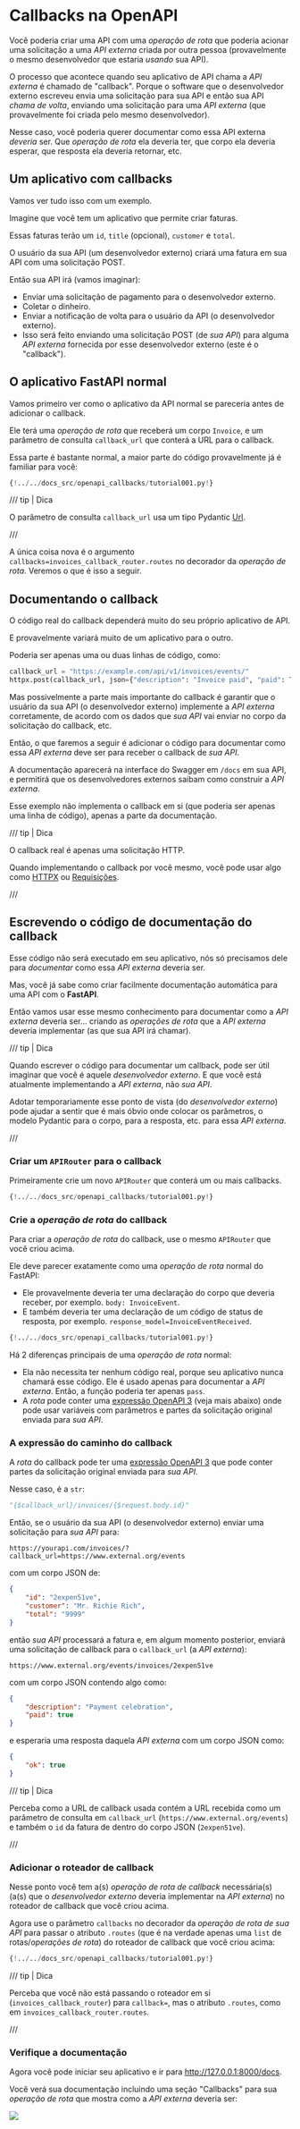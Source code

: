 # Callbacks na OpenAPI

Você poderia criar uma API com uma *operação de rota* que poderia acionar uma solicitação a uma *API externa* criada por outra pessoa (provavelmente o mesmo desenvolvedor que estaria *usando* sua API).

O processo que acontece quando seu aplicativo de API chama a *API externa* é chamado de "callback". Porque o software que o desenvolvedor externo escreveu envia uma solicitação para sua API e então sua API *chama de volta*, enviando uma solicitação para uma *API externa* (que provavelmente foi criada pelo mesmo desenvolvedor).

Nesse caso, você poderia querer documentar como essa API externa *deveria* ser. Que *operação de rota* ela deveria ter, que corpo ela deveria esperar, que resposta ela deveria retornar, etc.

## Um aplicativo com callbacks

Vamos ver tudo isso com um exemplo.

Imagine que você tem um aplicativo que permite criar faturas.

Essas faturas terão um `id`, `title` (opcional), `customer` e `total`.

O usuário da sua API (um desenvolvedor externo) criará uma fatura em sua API com uma solicitação POST.

Então sua API irá (vamos imaginar):

* Enviar uma solicitação de pagamento para o desenvolvedor externo.
* Coletar o dinheiro.
* Enviar a notificação de volta para o usuário da API (o desenvolvedor externo).
* Isso será feito enviando uma solicitação POST (de *sua API*) para alguma *API externa* fornecida por esse desenvolvedor externo (este é o "callback").

## O aplicativo **FastAPI** normal

Vamos primeiro ver como o aplicativo da API normal se pareceria antes de adicionar o callback.

Ele terá uma *operação de rota* que receberá um corpo `Invoice`, e um parâmetro de consulta `callback_url` que conterá a URL para o callback.

Essa parte é bastante normal, a maior parte do código provavelmente já é familiar para você:

```Python hl_lines="9-13  36-53"
{!../../docs_src/openapi_callbacks/tutorial001.py!}
```

/// tip | Dica

O parâmetro de consulta `callback_url` usa um tipo Pydantic <a href="https://docs.pydantic.dev/latest/api/networks/" class="external-link" target="_blank">Url</a>.

///

A única coisa nova é o argumento `callbacks=invoices_callback_router.routes` no decorador da *operação de rota*. Veremos o que é isso a seguir.

## Documentando o callback

O código real do callback dependerá muito do seu próprio aplicativo de API.

E provavelmente variará muito de um aplicativo para o outro.

Poderia ser apenas uma ou duas linhas de código, como:

```Python
callback_url = "https://example.com/api/v1/invoices/events/"
httpx.post(callback_url, json={"description": "Invoice paid", "paid": True})
```

Mas possivelmente a parte mais importante do callback é garantir que o usuário da sua API (o desenvolvedor externo) implemente a *API externa* corretamente, de acordo com os dados que *sua API* vai enviar no corpo da solicitação do callback, etc.

Então, o que faremos a seguir é adicionar o código para documentar como essa *API externa* deve ser para receber o callback de *sua API*.

A documentação aparecerá na interface do Swagger em `/docs` em sua API, e permitirá que os desenvolvedores externos saibam como construir a *API externa*.

Esse exemplo não implementa o callback em si (que poderia ser apenas uma linha de código), apenas a parte da documentação.

/// tip | Dica

O callback real é apenas uma solicitação HTTP.

Quando implementando o callback por você mesmo, você pode usar algo como <a href="https://www.python-httpx.org" class="external-link" target="_blank">HTTPX</a> ou <a href="https://requests.readthedocs.io/" class="external-link" target="_blank">Requisições</a>.

///

## Escrevendo o código de documentação do callback

Esse código não será executado em seu aplicativo, nós só precisamos dele para *documentar* como essa *API externa* deveria ser.

Mas, você já sabe como criar facilmente documentação automática para uma API com o **FastAPI**.

Então vamos usar esse mesmo conhecimento para documentar como a *API externa* deveria ser... criando as *operações de rota* que a *API externa* deveria implementar (as que sua API irá chamar).

/// tip | Dica

Quando escrever o código para documentar um callback, pode ser útil imaginar que você é aquele *desenvolvedor externo*. E que você está atualmente implementando a *API externa*, não *sua API*.

Adotar temporariamente esse ponto de vista (do *desenvolvedor externo*) pode ajudar a sentir que é mais óbvio onde colocar os parâmetros, o modelo Pydantic para o corpo, para a resposta, etc. para essa *API externa*.

///

### Criar um `APIRouter` para o callback

Primeiramente crie um novo `APIRouter` que conterá um ou mais callbacks.

```Python hl_lines="3  25"
{!../../docs_src/openapi_callbacks/tutorial001.py!}
```

### Crie a *operação de rota* do callback

Para criar a *operação de rota* do callback, use o mesmo `APIRouter` que você criou acima.

Ele deve parecer exatamente como uma *operação de rota* normal do FastAPI:

* Ele provavelmente deveria ter uma declaração do corpo que deveria receber, por exemplo. `body: InvoiceEvent`.
* E também deveria ter uma declaração de um código de status de resposta, por exemplo. `response_model=InvoiceEventReceived`.

```Python hl_lines="16-18  21-22  28-32"
{!../../docs_src/openapi_callbacks/tutorial001.py!}
```

Há 2 diferenças principais de uma *operação de rota* normal:

* Ela não necessita ter nenhum código real, porque seu aplicativo nunca chamará esse código. Ele é usado apenas para documentar a *API externa*. Então, a função poderia ter apenas `pass`.
* A *rota* pode conter uma <a href="https://github.com/OAI/OpenAPI-Specification/blob/master/versions/3.1.0.md#key-expression" class="external-link" target="_blank">expressão OpenAPI 3</a> (veja mais abaixo) onde pode usar variáveis com parâmetros e partes da solicitação original enviada para *sua API*.

### A expressão do caminho do callback

A *rota* do callback pode ter uma <a href="https://github.com/OAI/OpenAPI-Specification/blob/master/versions/3.1.0.md#key-expression" class="external-link" target="_blank">expressão OpenAPI 3</a> que pode conter partes da solicitação original enviada para *sua API*.

Nesse caso, é a `str`:

```Python
"{$callback_url}/invoices/{$request.body.id}"
```

Então, se o usuário da sua API (o desenvolvedor externo) enviar uma solicitação para *sua API* para:

```
https://yourapi.com/invoices/?callback_url=https://www.external.org/events
```

com um corpo JSON de:

```JSON
{
    "id": "2expen51ve",
    "customer": "Mr. Richie Rich",
    "total": "9999"
}
```

então *sua API* processará a fatura e, em algum momento posterior, enviará uma solicitação de callback para o `callback_url` (a *API externa*):

```
https://www.external.org/events/invoices/2expen51ve
```

com um corpo JSON contendo algo como:

```JSON
{
    "description": "Payment celebration",
    "paid": true
}
```

e esperaria uma resposta daquela *API externa* com um corpo JSON como:

```JSON
{
    "ok": true
}
```

/// tip | Dica

Perceba como a URL de callback usada contém a URL recebida como um parâmetro de consulta em `callback_url` (`https://www.external.org/events`) e também o `id` da fatura de dentro do corpo JSON (`2expen51ve`).

///

### Adicionar o roteador de callback

Nesse ponto você tem a(s) *operação de rota de callback* necessária(s) (a(s) que o *desenvolvedor externo* deveria implementar na *API externa*) no roteador de callback que você criou acima.

Agora use o parâmetro `callbacks` no decorador da *operação de rota de sua API* para passar o atributo `.routes` (que é na verdade apenas uma `list` de rotas/*operações de rota*) do roteador de callback que você criou acima:

```Python hl_lines="35"
{!../../docs_src/openapi_callbacks/tutorial001.py!}
```

/// tip | Dica

Perceba que você não está passando o roteador em si (`invoices_callback_router`) para `callback=`, mas o atributo `.routes`, como em `invoices_callback_router.routes`.

///

### Verifique a documentação

Agora você pode iniciar seu aplicativo e ir para <a href="http://127.0.0.1:8000/docs" class="external-link" target="_blank">http://127.0.0.1:8000/docs</a>.

Você verá sua documentação incluindo uma seção "Callbacks" para sua *operação de rota* que mostra como a *API externa* deveria ser:

<img src="/img/tutorial/openapi-callbacks/image01.png">
